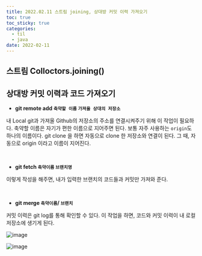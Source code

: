 ```yaml
---
title: 2022.02.11 스트림 joining, 상대방 커밋 이력 가져오기
toc: true
toc_sticky: true
categories:
  - til
  - java
date: 2022-02-11
---
```



## 스트림 Colloctors.joining()
## 상대방 커밋 이력과 코드 가져오기

- **git remote add `축약할 이름` `가져올 상대의 저장소`**

내 Local git과 가져올 Github의 저장소의 주소를 연결시켜주기 위해 이 작업이 필요하다.
축약할 이름은 자기가 편한 이름으로 지어주면 된다.
보통 자주 사용하는 `origin`도 하나의 이름이다.
git clone 을 하면 자동으로 clone 한 저장소와 연결이 된다. 그 때, 자동으로 origin 이라고 이름이 지어진다.

<br/>

- **git fetch `축약이름` `브랜치명`**

이렇게 작성을 해주면, 내가 입력한 브랜치의 코드들과 커밋만 가져와 준다.

<br/>

- **git merge `축약이름`/ `브랜치`**

커밋 이력은 git log를 통해 확인할 수 있다.
이 작업을 하면, 코드와 커밋 이력이 내 로컬 저장소에 생기게 된다.

![image](https://user-images.githubusercontent.com/67885363/154097981-42ca3527-d5f4-4624-b1ad-4e21edf885f9.png)

![image](https://user-images.githubusercontent.com/67885363/154098199-df2fdacf-733c-49a7-97bf-920496a52f43.png)